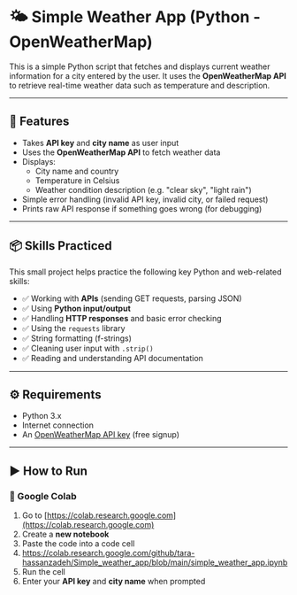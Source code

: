 # 🌤️ Simple Weather App (Python - OpenWeatherMap)

This is a simple Python script that fetches and displays current weather information for a city entered by the user. It uses the **OpenWeatherMap API** to retrieve real-time weather data such as temperature and description.

---

## 📌 Features

- Takes **API key** and **city name** as user input
- Uses the **OpenWeatherMap API** to fetch weather data
- Displays:
  - City name and country
  - Temperature in Celsius
  - Weather condition description (e.g. "clear sky", "light rain")
- Simple error handling (invalid API key, invalid city, or failed request)
- Prints raw API response if something goes wrong (for debugging)

---

## 📦 Skills Practiced

This small project helps practice the following key Python and web-related skills:

- ✅ Working with **APIs** (sending GET requests, parsing JSON)
- ✅ Using **Python input/output**
- ✅ Handling **HTTP responses** and basic error checking
- ✅ Using the `requests` library
- ✅ String formatting (f-strings)
- ✅ Cleaning user input with `.strip()`
- ✅ Reading and understanding API documentation

---

## ⚙️ Requirements

- Python 3.x  
- Internet connection  
- An [OpenWeatherMap API key](https://openweathermap.org/api) (free signup)

---

## ▶️ How to Run

### 🔹 Google Colab

1. Go to [https://colab.research.google.com](https://colab.research.google.com)
2. Create a **new notebook**
3. Paste the code into a code cell
4. https://colab.research.google.com/github/tara-hassanzadeh/Simple_weather_app/blob/main/simple_weather_app.ipynb
5. Run the cell
6. Enter your **API key** and **city name** when prompted
